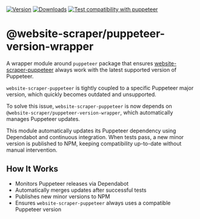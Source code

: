 [![Version](https://img.shields.io/npm/v/@website-scraper/puppeteer-version-wrapper.svg?style=flat)](https://www.npmjs.com/package/@website-scraper/puppeteer-version-wrapper)
[![Downloads](https://img.shields.io/npm/dm/@website-scraper/puppeteer-version-wrapper.svg?style=flat)](https://www.npmjs.com/package/@website-scraper/puppeteer-version-wrapper)
[![Test compatibility with puppeteer](https://github.com/website-scraper/puppeteer-version-wrapper/actions/workflows/test-compatibility.yaml/badge.svg?branch=main)](https://github.com/website-scraper/puppeteer-version-wrapper/actions/workflows/test-compatibility.yaml)

# @website-scraper/puppeteer-version-wrapper

A wrapper module around `puppeteer` package that ensures [website-scraper-puppeteer](https://www.npmjs.com/package/website-scraper-puppeteer) always work with the latest supported version of Puppeteer.

`website-scraper-puppeteer` is tightly coupled to a specific Puppeteer major version, which quickly becomes outdated and unsupported.

To solve this issue, `website-scraper-puppeteer` is now depends on `@website-scraper/puppeteer-version-wrapper`, which automatically manages Puppeteer updates.

This module automatically updates its Puppeteer dependency using Dependabot and continuous integration. When tests pass, a new minor version is published to NPM, keeping compatibility up-to-date without manual intervention.

## How It Works

- Monitors Puppeteer releases via Dependabot
- Automatically merges updates after successful tests
- Publishes new minor versions to NPM
- Ensures `website-scraper-puppeteer` always uses a compatible Puppeteer version
